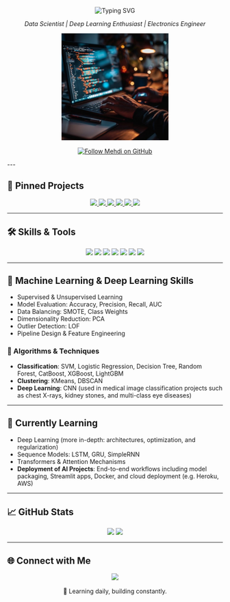 <p align="center">
  <img src="https://readme-typing-svg.demolab.com?font=Fira+Code&weight=500&size=24&pause=1000&color=FF0000&center=true&vCenter=true&width=435&lines=Hi+there+%2C+I'm+Mehdi+Ghelich" alt="Typing SVG" />
</p>

<p align="center">
  <em>Data Scientist | Deep Learning Enthusiast | Electronics Engineer</em>
</p>

<p align="center">
  <img src="assets/coding-late-night-stockcake.jpg" width="250" alt="Late night coding in dark room"/>
</p>

<p align="center">
  <a href="https://github.com/mehdighelich1379?tab=followers">
    <img src="https://img.shields.io/badge/Follow-Mehdi%20Ghelich-c0c0c0?style=for-the-badge&logo=github&logoColor=white" alt="Follow Mehdi on GitHub"/>
  </a>
</p>
---

## 📌 Pinned Projects

<div align="center">

  <a href="https://github.com/mehdighelich1379/Smart-Fraud-Detection">
    <img src="https://github-readme-stats.vercel.app/api/pin/?username=mehdighelich1379&repo=Smart-Fraud-Detection&theme=radical" />
  </a>
  <a href="https://github.com/mehdighelich1379/insurAI">
    <img src="https://github-readme-stats.vercel.app/api/pin/?username=mehdighelich1379&repo=insurAI&theme=radical" />
  </a>

  <a href="https://github.com/mehdighelich1379/churn-prediction-ml-dl">
    <img src="https://github-readme-stats.vercel.app/api/pin/?username=mehdighelich1379&repo=churn-prediction-ml-dl&theme=radical" />
  </a>
  <a href="https://github.com/mehdighelich1379/Heart_Disease">
    <img src="https://github-readme-stats.vercel.app/api/pin/?username=mehdighelich1379&repo=Heart_Disease&theme=radical" />
  </a>

  <a href="https://github.com/mehdighelich1379/OCT-Retinal-Disease-Detection-CNN">
    <img src="https://github-readme-stats.vercel.app/api/pin/?username=mehdighelich1379&repo=OCT-Retinal-Disease-Detection-CNN&theme=radical" />
  </a>
  <a href="https://github.com/mehdighelich1379/Chest-Xray-Pneumonia-Prediction">
    <img src="https://github-readme-stats.vercel.app/api/pin/?username=mehdighelich1379&repo=Chest-Xray-Pneumonia-Prediction&theme=radical" />
  </a>

</div>


---

## 🛠️ Skills & Tools

<p align="center">
  <img src="https://img.shields.io/badge/Python-3776AB?logo=python&logoColor=white"/>
  <img src="https://img.shields.io/badge/MySQL-005C84?logo=mysql&logoColor=white"/>
  <img src="https://img.shields.io/badge/scikit--learn-F7931E?logo=scikit-learn&logoColor=white"/>
  <img src="https://img.shields.io/badge/TensorFlow-FF6F00?logo=tensorflow&logoColor=white"/>
  <img src="https://img.shields.io/badge/Keras-D00000?logo=keras&logoColor=white"/>
  <img src="https://img.shields.io/badge/Streamlit-FF4B4B?logo=streamlit&logoColor=white"/>
  <img src="https://img.shields.io/badge/Jupyter-F37626?logo=jupyter&logoColor=white"/>
</p>

---

## 🧠 Machine Learning & Deep Learning Skills

- Supervised & Unsupervised Learning  
- Model Evaluation: Accuracy, Precision, Recall, AUC  
- Data Balancing: SMOTE, Class Weights  
- Dimensionality Reduction: PCA  
- Outlier Detection: LOF  
- Pipeline Design & Feature Engineering  

### 📌 Algorithms & Techniques
- **Classification**: SVM, Logistic Regression, Decision Tree, Random Forest, CatBoost, XGBoost, LightGBM  
- **Clustering**: KMeans, DBSCAN  
- **Deep Learning**: CNN (used in medical image classification projects such as chest X-rays, kidney stones, and multi-class eye diseases)

---

## 🧬 Currently Learning

- Deep Learning (more in-depth: architectures, optimization, and regularization)
- Sequence Models: LSTM, GRU, SimpleRNN  
- Transformers & Attention Mechanisms  
- **Deployment of AI Projects**: End-to-end workflows including model packaging, Streamlit apps, Docker, and cloud deployment (e.g. Heroku, AWS)

---

## 📈 GitHub Stats

<p align="center">
  <img src="https://github-readme-stats.vercel.app/api?username=mehdighelich1379&show_icons=true&theme=radical" width="400"/>
  <img src="https://github-readme-streak-stats.herokuapp.com/?user=mehdighelich1379&theme=radical" width="400"/>
</p>

---

## 🌐 Connect with Me

<p align="center">
  <a href="https://www.linkedin.com/in/mehdighelich">
    <img src="https://img.shields.io/badge/LinkedIn-blue?logo=linkedin&style=for-the-badge"/>
  </a>
</p>

<p align="center">🚀 Learning daily, building constantly.</p>
